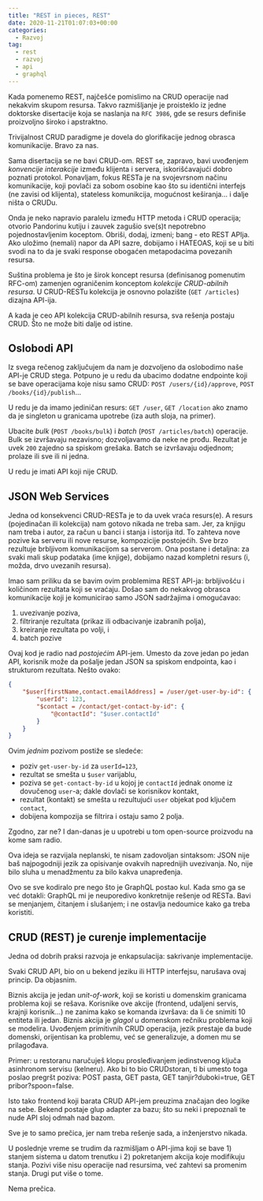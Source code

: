 ```yaml
---
title: "REST in pieces, REST"
date: 2020-11-21T01:07:03+00:00
categories:
  - Razvoj
tag:
  - rest
  - razvoj
  - api
  - graphql
---
```


Kada pomenemo REST, najčešće pomislimo na CRUD operacije nad nekakvim skupom resursa. Takvo razmišljanje je proisteklo iz jedne doktorske disertacije koja se naslanja na `RFC 3986`, gde se resurs definiše proizvoljno široko i apstraktno.

Trivijalnost CRUD paradigme je dovela do glorifikacije jednog obrasca komunikacije. Bravo za nas.

<!--more-->

Sama disertacija se ne bavi CRUD-om. REST se, zapravo, bavi uvođenjem _konvencije interakcije_ između klijenta i servera, iskorišćavajući dobro poznati protokol. Ponavljam, fokus RESTa je na svojevrsnom načinu komunikacije, koji povlači za sobom osobine kao što su identični interfejs (ne zavisi od klijenta), stateless komunikcija, mogućnost keširanja... i dalje ništa o CRUDu.

Onda je neko napravio paralelu između HTTP metoda i CRUD operacija; otvorio Pandorinu kutiju i zauvek zagušio sve(s)t nepotrebno pojednostavljenim koceptom. Obriši, dodaj, izmeni; bang - eto REST APIja. Ako uložimo (nemali) napor da API sazre, dobijamo i HATEOAS, koji se u biti svodi na to da je svaki response obogaćen metapodacima povezanih resursa.

Suština problema je što je širok koncept resursa (definisanog pomenutim RFC-om) zamenjen ograničenim konceptom _kolekcije CRUD-abilnih resursa_. U CRUD-RESTu kolekcija je osnovno polazište (`GET /articles`) dizajna API-ija.

A kada je ceo API kolekcija CRUD-abilnih resursa, sva rešenja postaju CRUD. Što ne može biti dalje od istine.

## Oslobodi API

Iz svega rečenog zaključujem da nam je dozvoljeno da oslobodimo naše API-je CRUD stega. Potpuno je u redu da ubacimo dodatne endpointe koji se bave operacijama koje nisu samo CRUD: `POST /users/{id}/approve`, `POST /books/{id}/publish`...

U redu je da imamo jediničan resurs: `GET /user`, `GET /location` ako znamo da je singleton u granicama upotrebe (iza auth sloja, na primer).

Ubacite _bulk_ (`POST /books/bulk`) i _batch_ (`POST /articles/batch`) operacije. Bulk se izvršavaju nezavisno; dozvoljavamo da neke ne prođu. Rezultat je uvek `200` zajedno sa spiskom grešaka. Batch se izvršavaju odjednom; prolaze ili sve ili ni jedna.

U redu je imati API koji nije CRUD.

## JSON Web Services

Jedna od konsekvenci CRUD-RESTa je to da uvek vraća resurs(e). A resurs (pojedinačan ili kolekcija) nam gotovo nikada ne treba sam. Jer, za knjigu nam treba i autor, za račun u banci i stanja i istorija itd. To zahteva nove pozive ka serveru ili nove resurse, kompozicije postojećih. Sve brzo rezultuje brbljivom komunikacijom sa serverom. Ona postane i detaljna: za svaki mali skup podataka (ime knjige), dobijamo nazad kompletni resurs (i, možda, drvo uvezanih resursa).

Imao sam priliku da se bavim ovim problemima REST API-ja: brbljivošću i količinom rezultata koji se vraćaju. Došao sam do nekakvog obrasca komunikacije koji je komunicirao samo JSON sadržajima i omogućavao:

1. uvezivanje poziva,
2. filtriranje rezultata (prikaz ili odbacivanje izabranih polja),
3. kreiranje rezultata po volji, i
4. batch pozive

Ovaj kod je radio nad _postojećim_ API-jem. Umesto da zove jedan po jedan API, korisnik može da pošalje jedan JSON sa spiskom endpointa, kao i strukturom rezultata. Nešto ovako:

```json
{
    "$user[firstName,contact.emailAddress] = /user/get-user-by-id": {
        "userId": 123,
        "$contact = /contact/get-contact-by-id": {
            "@contactId": "$user.contactId"
        }
    }
}
```
Ovim _jednim_ pozivom postiže se sledeće:

+ poziv `get-user-by-id` za `userId=123`,
+ rezultat se smešta u `$user` varijablu,
+ poziva se `get-contact-by-id` u kojoj je `contactId` jednak onome iz dovučenog `user`-a; dakle dovlači se korisnikov kontakt,
+ rezultat (kontakt) se smešta u rezultujući `user` objekat pod ključem `contact`,
+ dobijena kompozija se filtrira i ostaju samo 2 polja.

Zgodno, zar ne? I dan-danas je u upotrebi u tom open-source proizvodu na kome sam radio.

Ova ideja se razvijala neplanski, te nisam zadovoljan sintaksom: JSON nije baš najpogodniji jezik za opisivanje ovakvih naprednijih uvezivanja. No, nije bilo sluha u menadžmentu za bilo kakva unapređenja.

Ovo se sve kodiralo pre nego što je GraphQL postao kul. Kada smo ga se već dotakli: GraphQL mi je neuporedivo konkretnije rešenje od RESTa. Bavi se menjanjem, čitanjem i slušanjem; i ne ostavlja nedoumice kako ga treba koristiti.

## CRUD (REST) je curenje implementacije

Jedna od dobrih praksi razvoja je enkapsulacija: sakrivanje implementacije.

Svaki CRUD API, bio on u bekend jeziku ili HTTP interfejsu, narušava ovaj princip. Da objasnim.

Biznis akcija je jedan _unit-of-work_, koji se koristi u domenskim granicama problema koji se rešava. Korisnike ove akcije (frontend, udaljeni servis, krajnji korisnik...) ne zanima kako se komanda izvršava: da li će snimiti 10 entiteta ili jedan. Biznis akcija je _glagol_ u domenskom rečniku problema koji se modelira. Uvođenjem primitivnih CRUD operacija, jezik prestaje da bude domenski, orijentisan ka problemu, već se generalizuje, a domen mu se prilagođava.

Primer: u restoranu naručuješ klopu prosleđivanjem jedinstvenog ključa asinhronom servisu (kelneru). Ako bi to bio CRUDstoran, ti bi umesto toga poslao pregršt poziva: POST pasta, GET pasta, GET tanjir?duboki=true, GET pribor?spoon=false.

Isto tako frontend koji barata CRUD API-jem preuzima značajan deo logike na sebe. Bekend postaje glup adapter za bazu; što su neki i prepoznali te nude API sloj odmah nad bazom.

Sve je to samo prečica, jer nam treba rešenje sada, a inženjerstvo nikada.

U poslednje vreme se trudim da razmišljam o API-jima koji se bave 1) stanjem sistema u datom trenutku i 2) pokretanjem akcija koje modifikuju stanja. Pozivi više nisu operacije nad resursima, već zahtevi sa promenim stanja. Drugi put više o tome.

Nema prečica.
